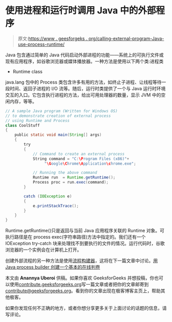 # 使用进程和运行时调用 Java 中的外部程序

> 原文:[https://www . geesforgeks . org/calling-external-program-Java-use-process-runtime/](https://www.geeksforgeeks.org/calling-external-program-java-using-process-runtime/)

Java 包含通过简单的 Java 代码启动外部进程的功能——系统上的可执行文件或现有应用程序，如谷歌浏览器或媒体播放器。一种方法是使用以下两个类:进程类

*   Runtime class

java.lang 包中的 Process 类包含许多有用的方法，如终止子进程、让线程等待一段时间、返回子进程的 I/O 流等。随后，运行时类提供了一个与 Java 运行时环境交互的入口。它包含执行进程的方法，给出可用处理器的数量，显示 JVM 中的空闲内存，等等。

```java
// A sample Java program (Written for Windows OS)
// to demonstrate creation of external process 
// using Runtime and Process
class CoolStuff
{
    public static void main(String[] args)
    {
        try
        {
            // Command to create an external process
            String command = "C:\Program Files (x86)"+
                 "\Google\Chrome\Application\chrome.exe";

            // Running the above command
            Runtime run  = Runtime.getRuntime();
            Process proc = run.exec(command);
        }

        catch (IOException e)
        {
            e.printStackTrace();
        }
    }
}
```

Runtime.getRuntime()只是返回与当前 Java 应用程序关联的 Runtime 对象。可执行路径是在 process exec(字符串路径)方法中指定的。我们还有一个 IOException try-catch 块来处理找不到要执行的文件的情况。运行代码时，谷歌浏览器的一个实例会在计算机上打开。

创建外部流程的另一种方法是使用[流程构建器](http://docs.oracle.com/javase/6/docs/api/java/lang/ProcessBuilder.html)，这将在下一篇文章中讨论。[用 Java process builder 创建一个基本的在线判卷](https://www.geeksforgeeks.org/processbuilder-in-java-to-create-a-basic-online-judge/)

本文由 **Anannya Uberoi** 供稿。如果你喜欢 GeeksforGeeks 并想投稿，你也可以使用[contribute.geeksforgeeks.org](http://www.contribute.geeksforgeeks.org)写一篇文章或者把你的文章邮寄到 contribute@geeksforgeeks.org。看到你的文章出现在极客博客主页上，帮助其他极客。

如果你发现任何不正确的地方，或者你想分享更多关于上面讨论的话题的信息，请写评论。